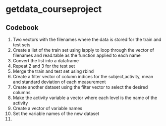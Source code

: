 # getdata_courseproject
## Codebook
1. Two vectors with the filenames where the data is stored for the train and test sets
2. Create a list of the train set using lapply to loop through the vector of filenames and read.table as the function applied to each name
3. Convert the list into a dataframe
4. Repeat 2 and 3 for the test set
5. Merge the train and test set using rbind
6. Create a filter vector of column indices for the subject,activity, mean and standard deviation of each measurement
7. Create another dataset using the filter vector to select the desired columns
8. Make the activity variable a vector where each level  is the name of the activity
9. Create a vector of variable names
10. Set the variable names of the new dataset
11. 
